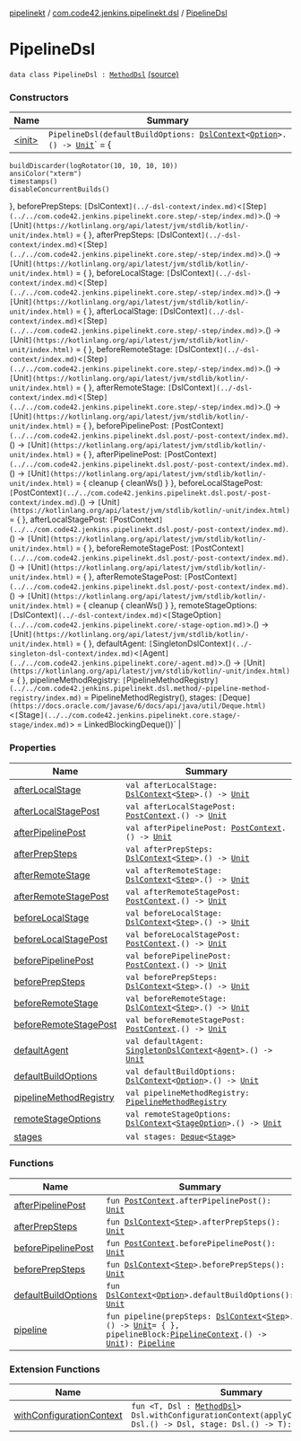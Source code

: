[pipelinekt](../../index.md) / [com.code42.jenkins.pipelinekt.dsl](../index.md) / [PipelineDsl](./index.md)

# PipelineDsl

`data class PipelineDsl : `[`MethodDsl`](../../com.code42.jenkins.pipelinekt.dsl.method/-method-dsl/index.md) [(source)](https://github.com/code42/pipelinekt/tree/master/dsl/src/main/kotlin/com/code42/jenkins/pipelinekt/dsl/PipelineDsl.kt#L36)

### Constructors

| Name | Summary |
|---|---|
| [&lt;init&gt;](-init-.md) | `PipelineDsl(defaultBuildOptions: `[`DslContext`](../-dsl-context/index.md)`<`[`Option`](../../com.code42.jenkins.pipelinekt.core/-option.md)`>.() -> `[`Unit`](https://kotlinlang.org/api/latest/jvm/stdlib/kotlin/-unit/index.html)` = {
    buildDiscarder(logRotator(10, 10, 10, 10))
    ansiColor("xterm")
    timestamps()
    disableConcurrentBuilds()
}, beforePrepSteps: `[`DslContext`](../-dsl-context/index.md)`<`[`Step`](../../com.code42.jenkins.pipelinekt.core.step/-step/index.md)`>.() -> `[`Unit`](https://kotlinlang.org/api/latest/jvm/stdlib/kotlin/-unit/index.html)` = { }, afterPrepSteps: `[`DslContext`](../-dsl-context/index.md)`<`[`Step`](../../com.code42.jenkins.pipelinekt.core.step/-step/index.md)`>.() -> `[`Unit`](https://kotlinlang.org/api/latest/jvm/stdlib/kotlin/-unit/index.html)` = { }, beforeLocalStage: `[`DslContext`](../-dsl-context/index.md)`<`[`Step`](../../com.code42.jenkins.pipelinekt.core.step/-step/index.md)`>.() -> `[`Unit`](https://kotlinlang.org/api/latest/jvm/stdlib/kotlin/-unit/index.html)` = { }, afterLocalStage: `[`DslContext`](../-dsl-context/index.md)`<`[`Step`](../../com.code42.jenkins.pipelinekt.core.step/-step/index.md)`>.() -> `[`Unit`](https://kotlinlang.org/api/latest/jvm/stdlib/kotlin/-unit/index.html)` = { }, beforeRemoteStage: `[`DslContext`](../-dsl-context/index.md)`<`[`Step`](../../com.code42.jenkins.pipelinekt.core.step/-step/index.md)`>.() -> `[`Unit`](https://kotlinlang.org/api/latest/jvm/stdlib/kotlin/-unit/index.html)` = { }, afterRemoteStage: `[`DslContext`](../-dsl-context/index.md)`<`[`Step`](../../com.code42.jenkins.pipelinekt.core.step/-step/index.md)`>.() -> `[`Unit`](https://kotlinlang.org/api/latest/jvm/stdlib/kotlin/-unit/index.html)` = { }, beforePipelinePost: `[`PostContext`](../../com.code42.jenkins.pipelinekt.dsl.post/-post-context/index.md)`.() -> `[`Unit`](https://kotlinlang.org/api/latest/jvm/stdlib/kotlin/-unit/index.html)` = { }, afterPipelinePost: `[`PostContext`](../../com.code42.jenkins.pipelinekt.dsl.post/-post-context/index.md)`.() -> `[`Unit`](https://kotlinlang.org/api/latest/jvm/stdlib/kotlin/-unit/index.html)` = {
    cleanup {
        cleanWs()
    }
}, beforeLocalStagePost: `[`PostContext`](../../com.code42.jenkins.pipelinekt.dsl.post/-post-context/index.md)`.() -> `[`Unit`](https://kotlinlang.org/api/latest/jvm/stdlib/kotlin/-unit/index.html)` = { }, afterLocalStagePost: `[`PostContext`](../../com.code42.jenkins.pipelinekt.dsl.post/-post-context/index.md)`.() -> `[`Unit`](https://kotlinlang.org/api/latest/jvm/stdlib/kotlin/-unit/index.html)` = { }, beforeRemoteStagePost: `[`PostContext`](../../com.code42.jenkins.pipelinekt.dsl.post/-post-context/index.md)`.() -> `[`Unit`](https://kotlinlang.org/api/latest/jvm/stdlib/kotlin/-unit/index.html)` = { }, afterRemoteStagePost: `[`PostContext`](../../com.code42.jenkins.pipelinekt.dsl.post/-post-context/index.md)`.() -> `[`Unit`](https://kotlinlang.org/api/latest/jvm/stdlib/kotlin/-unit/index.html)` = {
      cleanup {
          cleanWs()
      }
}, remoteStageOptions: `[`DslContext`](../-dsl-context/index.md)`<`[`StageOption`](../../com.code42.jenkins.pipelinekt.core/-stage-option.md)`>.() -> `[`Unit`](https://kotlinlang.org/api/latest/jvm/stdlib/kotlin/-unit/index.html)` = { }, defaultAgent: `[`SingletonDslContext`](../-singleton-dsl-context/index.md)`<`[`Agent`](../../com.code42.jenkins.pipelinekt.core/-agent.md)`>.() -> `[`Unit`](https://kotlinlang.org/api/latest/jvm/stdlib/kotlin/-unit/index.html)` = { }, pipelineMethodRegistry: `[`PipelineMethodRegistry`](../../com.code42.jenkins.pipelinekt.dsl.method/-pipeline-method-registry/index.md)` = PipelineMethodRegistry(), stages: `[`Deque`](https://docs.oracle.com/javase/6/docs/api/java/util/Deque.html)`<`[`Stage`](../../com.code42.jenkins.pipelinekt.core.stage/-stage/index.md)`> = LinkedBlockingDeque())` |

### Properties

| Name | Summary |
|---|---|
| [afterLocalStage](after-local-stage.md) | `val afterLocalStage: `[`DslContext`](../-dsl-context/index.md)`<`[`Step`](../../com.code42.jenkins.pipelinekt.core.step/-step/index.md)`>.() -> `[`Unit`](https://kotlinlang.org/api/latest/jvm/stdlib/kotlin/-unit/index.html) |
| [afterLocalStagePost](after-local-stage-post.md) | `val afterLocalStagePost: `[`PostContext`](../../com.code42.jenkins.pipelinekt.dsl.post/-post-context/index.md)`.() -> `[`Unit`](https://kotlinlang.org/api/latest/jvm/stdlib/kotlin/-unit/index.html) |
| [afterPipelinePost](after-pipeline-post.md) | `val afterPipelinePost: `[`PostContext`](../../com.code42.jenkins.pipelinekt.dsl.post/-post-context/index.md)`.() -> `[`Unit`](https://kotlinlang.org/api/latest/jvm/stdlib/kotlin/-unit/index.html) |
| [afterPrepSteps](after-prep-steps.md) | `val afterPrepSteps: `[`DslContext`](../-dsl-context/index.md)`<`[`Step`](../../com.code42.jenkins.pipelinekt.core.step/-step/index.md)`>.() -> `[`Unit`](https://kotlinlang.org/api/latest/jvm/stdlib/kotlin/-unit/index.html) |
| [afterRemoteStage](after-remote-stage.md) | `val afterRemoteStage: `[`DslContext`](../-dsl-context/index.md)`<`[`Step`](../../com.code42.jenkins.pipelinekt.core.step/-step/index.md)`>.() -> `[`Unit`](https://kotlinlang.org/api/latest/jvm/stdlib/kotlin/-unit/index.html) |
| [afterRemoteStagePost](after-remote-stage-post.md) | `val afterRemoteStagePost: `[`PostContext`](../../com.code42.jenkins.pipelinekt.dsl.post/-post-context/index.md)`.() -> `[`Unit`](https://kotlinlang.org/api/latest/jvm/stdlib/kotlin/-unit/index.html) |
| [beforeLocalStage](before-local-stage.md) | `val beforeLocalStage: `[`DslContext`](../-dsl-context/index.md)`<`[`Step`](../../com.code42.jenkins.pipelinekt.core.step/-step/index.md)`>.() -> `[`Unit`](https://kotlinlang.org/api/latest/jvm/stdlib/kotlin/-unit/index.html) |
| [beforeLocalStagePost](before-local-stage-post.md) | `val beforeLocalStagePost: `[`PostContext`](../../com.code42.jenkins.pipelinekt.dsl.post/-post-context/index.md)`.() -> `[`Unit`](https://kotlinlang.org/api/latest/jvm/stdlib/kotlin/-unit/index.html) |
| [beforePipelinePost](before-pipeline-post.md) | `val beforePipelinePost: `[`PostContext`](../../com.code42.jenkins.pipelinekt.dsl.post/-post-context/index.md)`.() -> `[`Unit`](https://kotlinlang.org/api/latest/jvm/stdlib/kotlin/-unit/index.html) |
| [beforePrepSteps](before-prep-steps.md) | `val beforePrepSteps: `[`DslContext`](../-dsl-context/index.md)`<`[`Step`](../../com.code42.jenkins.pipelinekt.core.step/-step/index.md)`>.() -> `[`Unit`](https://kotlinlang.org/api/latest/jvm/stdlib/kotlin/-unit/index.html) |
| [beforeRemoteStage](before-remote-stage.md) | `val beforeRemoteStage: `[`DslContext`](../-dsl-context/index.md)`<`[`Step`](../../com.code42.jenkins.pipelinekt.core.step/-step/index.md)`>.() -> `[`Unit`](https://kotlinlang.org/api/latest/jvm/stdlib/kotlin/-unit/index.html) |
| [beforeRemoteStagePost](before-remote-stage-post.md) | `val beforeRemoteStagePost: `[`PostContext`](../../com.code42.jenkins.pipelinekt.dsl.post/-post-context/index.md)`.() -> `[`Unit`](https://kotlinlang.org/api/latest/jvm/stdlib/kotlin/-unit/index.html) |
| [defaultAgent](default-agent.md) | `val defaultAgent: `[`SingletonDslContext`](../-singleton-dsl-context/index.md)`<`[`Agent`](../../com.code42.jenkins.pipelinekt.core/-agent.md)`>.() -> `[`Unit`](https://kotlinlang.org/api/latest/jvm/stdlib/kotlin/-unit/index.html) |
| [defaultBuildOptions](default-build-options.md) | `val defaultBuildOptions: `[`DslContext`](../-dsl-context/index.md)`<`[`Option`](../../com.code42.jenkins.pipelinekt.core/-option.md)`>.() -> `[`Unit`](https://kotlinlang.org/api/latest/jvm/stdlib/kotlin/-unit/index.html) |
| [pipelineMethodRegistry](pipeline-method-registry.md) | `val pipelineMethodRegistry: `[`PipelineMethodRegistry`](../../com.code42.jenkins.pipelinekt.dsl.method/-pipeline-method-registry/index.md) |
| [remoteStageOptions](remote-stage-options.md) | `val remoteStageOptions: `[`DslContext`](../-dsl-context/index.md)`<`[`StageOption`](../../com.code42.jenkins.pipelinekt.core/-stage-option.md)`>.() -> `[`Unit`](https://kotlinlang.org/api/latest/jvm/stdlib/kotlin/-unit/index.html) |
| [stages](stages.md) | `val stages: `[`Deque`](https://docs.oracle.com/javase/6/docs/api/java/util/Deque.html)`<`[`Stage`](../../com.code42.jenkins.pipelinekt.core.stage/-stage/index.md)`>` |

### Functions

| Name | Summary |
|---|---|
| [afterPipelinePost](after-pipeline-post.md) | `fun `[`PostContext`](../../com.code42.jenkins.pipelinekt.dsl.post/-post-context/index.md)`.afterPipelinePost(): `[`Unit`](https://kotlinlang.org/api/latest/jvm/stdlib/kotlin/-unit/index.html) |
| [afterPrepSteps](after-prep-steps.md) | `fun `[`DslContext`](../-dsl-context/index.md)`<`[`Step`](../../com.code42.jenkins.pipelinekt.core.step/-step/index.md)`>.afterPrepSteps(): `[`Unit`](https://kotlinlang.org/api/latest/jvm/stdlib/kotlin/-unit/index.html) |
| [beforePipelinePost](before-pipeline-post.md) | `fun `[`PostContext`](../../com.code42.jenkins.pipelinekt.dsl.post/-post-context/index.md)`.beforePipelinePost(): `[`Unit`](https://kotlinlang.org/api/latest/jvm/stdlib/kotlin/-unit/index.html) |
| [beforePrepSteps](before-prep-steps.md) | `fun `[`DslContext`](../-dsl-context/index.md)`<`[`Step`](../../com.code42.jenkins.pipelinekt.core.step/-step/index.md)`>.beforePrepSteps(): `[`Unit`](https://kotlinlang.org/api/latest/jvm/stdlib/kotlin/-unit/index.html) |
| [defaultBuildOptions](default-build-options.md) | `fun `[`DslContext`](../-dsl-context/index.md)`<`[`Option`](../../com.code42.jenkins.pipelinekt.core/-option.md)`>.defaultBuildOptions(): `[`Unit`](https://kotlinlang.org/api/latest/jvm/stdlib/kotlin/-unit/index.html) |
| [pipeline](pipeline.md) | `fun pipeline(prepSteps: `[`DslContext`](../-dsl-context/index.md)`<`[`Step`](../../com.code42.jenkins.pipelinekt.core.step/-step/index.md)`>.() -> `[`Unit`](https://kotlinlang.org/api/latest/jvm/stdlib/kotlin/-unit/index.html)` = { }, pipelineBlock: `[`PipelineContext`](../-pipeline-context/index.md)`.() -> `[`Unit`](https://kotlinlang.org/api/latest/jvm/stdlib/kotlin/-unit/index.html)`): `[`Pipeline`](../../com.code42.jenkins.pipelinekt.core/-pipeline/index.md) |

### Extension Functions

| Name | Summary |
|---|---|
| [withConfigurationContext](../with-configuration-context.md) | `fun <T, Dsl : `[`MethodDsl`](../../com.code42.jenkins.pipelinekt.dsl.method/-method-dsl/index.md)`> Dsl.withConfigurationContext(applyConfiguration: Dsl.() -> Dsl, stage: Dsl.() -> T): T` |
